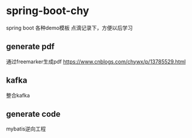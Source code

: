 # spring-boot-chy
spring boot 各种demo模板
点滴记录下，方便以后学习


## generate pdf
通过freemarker生成pdf
https://www.cnblogs.com/chywx/p/13785529.html

## kafka
整合kafka


## generate code
mybatis逆向工程